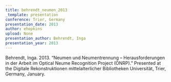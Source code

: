 ```yaml
---
title: behrendt_neumen_2013
_template: presentation
conference: Trier, Germany
presentation_date: 2013
author: ehopkins
upload: None
presentation_author: Behrendt, Inga
presentation_year: 2013
---
```

Behrendt, Inga. 2013. “Neumen und Neumentrennung – Herausforderungen in der Arbeit im Optical Neume Recognition Project (ONRP).” Presented at the Digitale Rekonstruktionen mittelalterlicher Bibliotheken Universität, Trier, Germany, January.

